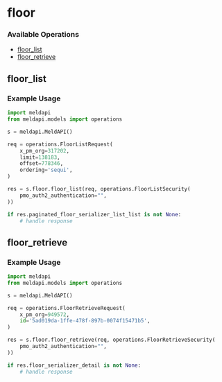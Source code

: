# floor

### Available Operations

* [floor_list](#floor_list)
* [floor_retrieve](#floor_retrieve)

## floor_list

### Example Usage

```python
import meldapi
from meldapi.models import operations

s = meldapi.MeldAPI()

req = operations.FloorListRequest(
    x_pm_org=317202,
    limit=138183,
    offset=778346,
    ordering='sequi',
)

res = s.floor.floor_list(req, operations.FloorListSecurity(
    pmo_auth2_authentication="",
))

if res.paginated_floor_serializer_list_list is not None:
    # handle response
```

## floor_retrieve

### Example Usage

```python
import meldapi
from meldapi.models import operations

s = meldapi.MeldAPI()

req = operations.FloorRetrieveRequest(
    x_pm_org=949572,
    id='5ad019da-1ffe-478f-897b-0074f15471b5',
)

res = s.floor.floor_retrieve(req, operations.FloorRetrieveSecurity(
    pmo_auth2_authentication="",
))

if res.floor_serializer_detail is not None:
    # handle response
```
